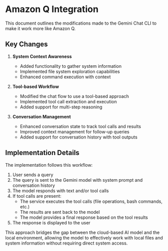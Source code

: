 # Amazon Q Integration

This document outlines the modifications made to the Gemini Chat CLI to make it work more like Amazon Q.

## Key Changes

1. **System Context Awareness**
   - Added functionality to gather system information
   - Implemented file system exploration capabilities
   - Enhanced command execution with context

2. **Tool-based Workflow**
   - Modified the chat flow to use a tool-based approach
   - Implemented tool call extraction and execution
   - Added support for multi-step reasoning

3. **Conversation Management**
   - Enhanced conversation state to track tool calls and results
   - Improved context management for follow-up queries
   - Added support for conversation history with tool outputs

## Implementation Details

The implementation follows this workflow:

1. User sends a query
2. The query is sent to the Gemini model with system prompt and conversation history
3. The model responds with text and/or tool calls
4. If tool calls are present:
   - The service executes the tool calls (file operations, bash commands, etc.)
   - The results are sent back to the model
   - The model provides a final response based on the tool results
5. The response is displayed to the user

This approach bridges the gap between the cloud-based AI model and the local environment, allowing the model to effectively work with local files and system information without requiring direct system access.
